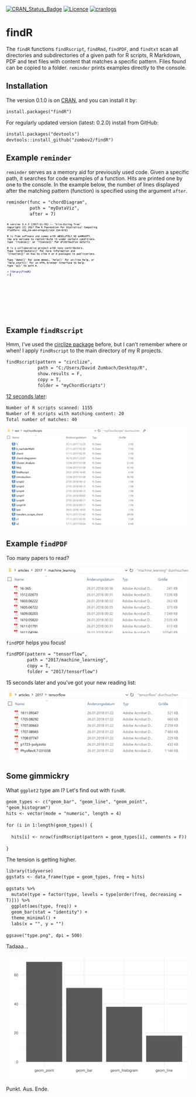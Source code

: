 [![CRAN_Status_Badge](http://www.r-pkg.org/badges/version/findR)](https://cran.r-project.org/package=findR)
[![Licence](https://img.shields.io/badge/licence-GPL--3-blue.svg)](https://www.gnu.org/licenses/gpl-3.0.en.html)
[![cranlogs](http://cranlogs.r-pkg.org/badges/findR?color=brightgreen)](http://cran.rstudio.com/web/packages/findR/index.html)
# findR
The `findR` functions `findRscript`, `findRmd`, `findPDF`, and `findtxt` scan all directories and subdirectories of a given path for R scripts, R Markdown, PDF and text files with content that matches a specific pattern. Files found can be copied to a folder. `reminder` prints examples directly to the console.

## Installation
The version 0.1.0 is on [CRAN](https://cran.r-project.org/web/packages/findR/index.html), and you can install it by:
```
install.packages("findR")
```
For regularly updated version (latest: 0.2.0) install from GitHub:
```
install.packages("devtools")
devtools::install_github("zumbov2/findR")
```
## Example `reminder`
`reminder` serves as a memory aid for previously used code. Given a specific path, it searches for code examples of a function. Hits are printed one by one to the console. In the example below, the number of lines displayed after the matching pattern (function) is specified using the argument `after`.
```
reminder(func = "chordDiagram", 
         path = "myDataViz", 
         after = 7)
```
![](https://github.com/zumbov2/findR/blob/master/img/reminder.gif)

## Example `findRscript`
Hmm, I've used the [circlize package](https://cran.r-project.org/web/packages/circlize/index.html) before, but I can't remember where or when! I apply `findRscript` to the main directory of my R projects.

```
findRscript(pattern = "circlize", 
            path = "C:/Users/David Zumbach/Desktop/R", 
            show.results = F,
            copy = T,
            folder = "myChordScripts")
```
[12 seconds later](https://www.youtube.com/watch?v=oeUcLaD9pR4):

```
Number of R scripts scanned: 1155
Number of R scripts with matching content: 20
Total number of matches: 40
```
![](https://github.com/zumbov2/findR/blob/master/img/folder.png)

## Example `findPDF`
Too many papers to read?

![](https://github.com/zumbov2/findR/blob/master/img/f2.png)

`findPDF` helps you focus!

```
findPDF(pattern = "tensorflow",
        path = "2017/machine_learning", 
        copy = T, 
        folder = "2017/tensorflow")
```
15 seconds later and you've got your new reading list:

![](https://github.com/zumbov2/findR/blob/master/img/f3.png)

## Some gimmickry
What `ggplot2` type am I? Let's find out with `findR`.

```
geom_types <- c("geom_bar", "geom_line", "geom_point", "geom_histogram")
hits <- vector(mode = "numeric", length = 4)

for (i in 1:length(geom_types)) {
  
  hits[i] <- nrow(findRscript(pattern = geom_types[i], comments = F))
  
}
```

The tension is getting higher.

```
library(tidyverse)
ggstats <- data_frame(type = geom_types, freq = hits)

ggstats %>%
  mutate(type = factor(type, levels = type[order(freq, decreasing = T)])) %>%
  ggplot(aes(type, freq)) +
  geom_bar(stat = "identity") +
  theme_minimal() + 
  labs(x = "", y = "")
  
ggsave("type.png", dpi = 500)
```

Tadaaa...

![](https://github.com/zumbov2/findR/blob/master/img/type.png)
 
 Punkt. Aus. Ende.
